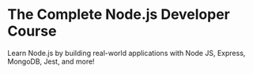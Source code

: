 # The Complete Node.js Developer Course
Learn Node.js by building real-world applications with Node JS, Express, MongoDB, Jest, and more!

